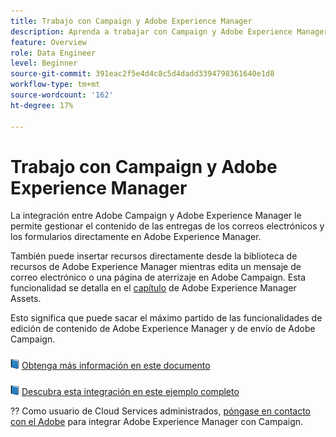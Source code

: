 ```yaml
---
title: Trabajo con Campaign y Adobe Experience Manager
description: Aprenda a trabajar con Campaign y Adobe Experience Manager
feature: Overview
role: Data Engineer
level: Beginner
source-git-commit: 391eac2f5e4d4c8c5d4dadd3394798361640e1d8
workflow-type: tm+mt
source-wordcount: '162'
ht-degree: 17%

---
```


# Trabajo con Campaign y Adobe Experience Manager

La integración entre Adobe Campaign y Adobe Experience Manager le permite gestionar el contenido de las entregas de los correos electrónicos y los formularios directamente en Adobe Experience Manager.

También puede insertar recursos directamente desde la biblioteca de recursos de Adobe Experience Manager mientras edita un mensaje de correo electrónico o una página de aterrizaje en Adobe Campaign. Esta funcionalidad se detalla en el [capítulo](https://experienceleague.adobe.com/docs/experience-manager-cloud-service/assets/overview.html) de Adobe Experience Manager Assets.

Esto significa que puede sacar el máximo partido de las funcionalidades de edición de contenido de Adobe Experience Manager y de envío de Adobe Campaign.

![](../assets/do-not-localize/book.png) [Obtenga más información en este documento](https://experienceleague.adobe.com/docs/experience-manager-65/administering/integration/campaignonpremise.html?lang=en#aem-and-adobe-campaign-integration-workflow)

![](../assets/do-not-localize/book.png) [Descubra esta integración en este ejemplo completo](https://experienceleague.adobe.com/docs/campaign-classic/using/integrating-with-adobe-experience-cloud/adobe-experience-manager/creating-an-experience-manager-newsletter.html?lang=en#integrating-with-adobe-experience-cloud)

?? Como usuario de Cloud Services administrados, [póngase en contacto con el Adobe](../start/campaign-faq.md#support) para integrar Adobe Experience Manager con Campaign.

